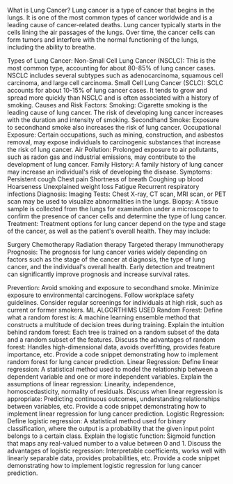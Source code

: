 What is Lung Cancer?
Lung cancer is a type of cancer that begins in the lungs. It is one of the most common types of cancer worldwide and is a leading cause of cancer-related deaths. Lung cancer typically starts in the cells lining the air passages of the lungs. Over time, the cancer cells can form tumors and interfere with the normal functioning of the lungs, including the ability to breathe.

Types of Lung Cancer:
Non-Small Cell Lung Cancer (NSCLC): This is the most common type, accounting for about 80-85% of lung cancer cases. NSCLC includes several subtypes such as adenocarcinoma, squamous cell carcinoma, and large cell carcinoma.
Small Cell Lung Cancer (SCLC): SCLC accounts for about 10-15% of lung cancer cases. It tends to grow and spread more quickly than NSCLC and is often associated with a history of smoking.
Causes and Risk Factors:
Smoking: Cigarette smoking is the leading cause of lung cancer. The risk of developing lung cancer increases with the duration and intensity of smoking.
Secondhand Smoke: Exposure to secondhand smoke also increases the risk of lung cancer.
Occupational Exposure: Certain occupations, such as mining, construction, and asbestos removal, may expose individuals to carcinogenic substances that increase the risk of lung cancer.
Air Pollution: Prolonged exposure to air pollutants, such as radon gas and industrial emissions, may contribute to the development of lung cancer.
Family History: A family history of lung cancer may increase an individual's risk of developing the disease.
Symptoms:
Persistent cough
Chest pain
Shortness of breath
Coughing up blood
Hoarseness
Unexplained weight loss
Fatigue
Recurrent respiratory infections
Diagnosis:
Imaging Tests: Chest X-ray, CT scan, MRI scan, or PET scan may be used to visualize abnormalities in the lungs.
Biopsy: A tissue sample is collected from the lungs for examination under a microscope to confirm the presence of cancer cells and determine the type of lung cancer.
Treatment:
Treatment options for lung cancer depend on the type and stage of the cancer, as well as the patient's overall health. They may include:

Surgery
Chemotherapy
Radiation therapy
Targeted therapy
Immunotherapy
Prognosis:
The prognosis for lung cancer varies widely depending on factors such as the stage of the cancer at diagnosis, the type of lung cancer, and the individual's overall health. Early detection and treatment can significantly improve prognosis and increase survival rates.

Prevention:
Avoid smoking and exposure to secondhand smoke.
Minimize exposure to environmental carcinogens.
Follow workplace safety guidelines.
Consider regular screenings for individuals at high risk, such as current or former smokers.
ML ALGORTHIMS USED
Random Forest:
Define what a random forest is: A machine learning ensemble method that constructs a multitude of decision trees during training.
Explain the intuition behind random forest: Each tree is trained on a random subset of the data and a random subset of the features.
Discuss the advantages of random forest: Handles high-dimensional data, avoids overfitting, provides feature importance, etc.
Provide a code snippet demonstrating how to implement random forest for lung cancer prediction.
Linear Regression:
Define linear regression: A statistical method used to model the relationship between a dependent variable and one or more independent variables.
Explain the assumptions of linear regression: Linearity, independence, homoscedasticity, normality of residuals.
Discuss when linear regression is appropriate: Predicting continuous outcomes, understanding relationships between variables, etc.
Provide a code snippet demonstrating how to implement linear regression for lung cancer prediction.
Logistic Regression:
Define logistic regression: A statistical method used for binary classification, where the output is a probability that the given input point belongs to a certain class.
Explain the logistic function: Sigmoid function that maps any real-valued number to a value between 0 and 1.
Discuss the advantages of logistic regression: Interpretable coefficients, works well with linearly separable data, provides probabilities, etc.
Provide a code snippet demonstrating how to implement logistic regression for lung cancer prediction.

